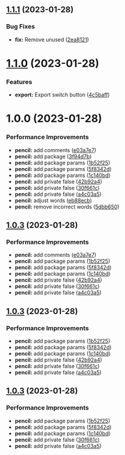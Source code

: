 ## [1.1.1](https://github.com/renatonerijr/switch-button-deploy/compare/v1.1.0...v1.1.1) (2023-01-28)


### Bug Fixes

* **fix:** Remove unused ([2ea8121](https://github.com/renatonerijr/switch-button-deploy/commit/2ea81210910b4f88426f6299743a8adf42d965d5))

# [1.1.0](https://github.com/renatonerijr/switch-button-deploy/compare/v1.0.0...v1.1.0) (2023-01-28)


### Features

* **export:** Export switch button ([4c5baff](https://github.com/renatonerijr/switch-button-deploy/commit/4c5baff51591addf89c15a9686dff5d07bb3e77c))

# 1.0.0 (2023-01-28)


### Performance Improvements

* **pencil:** add comments ([e03a7e7](https://github.com/renatonerijr/switch-button-deploy/commit/e03a7e7ca067306f045b9974c50bad7125dffe56))
* **pencil:** add package ([3f94d7b](https://github.com/renatonerijr/switch-button-deploy/commit/3f94d7bc8cd2308c53267714cb5ee8e15a7fb735))
* **pencil:** add package params ([1b52f25](https://github.com/renatonerijr/switch-button-deploy/commit/1b52f252e25f2c9a18503ae22967fed889844139))
* **pencil:** add package params ([5f8342d](https://github.com/renatonerijr/switch-button-deploy/commit/5f8342da43745e7fbd4fa36c0d2634e09a3e5cbd))
* **pencil:** add package params ([1c140bd](https://github.com/renatonerijr/switch-button-deploy/commit/1c140bd390f89b9282b4f2d321bd38714a80fe6d))
* **pencil:** add private false ([42b92a4](https://github.com/renatonerijr/switch-button-deploy/commit/42b92a4123e0be3b3fd93949f553d55eb30fd803))
* **pencil:** add private false ([30f661c](https://github.com/renatonerijr/switch-button-deploy/commit/30f661c0f070abaa94a5f54a7a1bcfb67e32d937))
* **pencil:** add private false ([a4c03a5](https://github.com/renatonerijr/switch-button-deploy/commit/a4c03a5713b048c5dae576d01f6c35c175df8c49))
* **pencil:** adjust words ([eb88ecb](https://github.com/renatonerijr/switch-button-deploy/commit/eb88ecbd15446f2b2638baff7957128af7f8f7b7))
* **pencil:** remove incorrect words ([5dbb650](https://github.com/renatonerijr/switch-button-deploy/commit/5dbb650f47b87ee5ae0d593bf63c536bf77119fa))

## [1.0.3](https://github.com/iwsouza/switch-button/compare/v1.0.2...v1.0.3) (2023-01-28)


### Performance Improvements

* **pencil:** add comments ([e03a7e7](https://github.com/iwsouza/switch-button/commit/e03a7e7ca067306f045b9974c50bad7125dffe56))
* **pencil:** add package params ([1b52f25](https://github.com/iwsouza/switch-button/commit/1b52f252e25f2c9a18503ae22967fed889844139))
* **pencil:** add package params ([5f8342d](https://github.com/iwsouza/switch-button/commit/5f8342da43745e7fbd4fa36c0d2634e09a3e5cbd))
* **pencil:** add package params ([1c140bd](https://github.com/iwsouza/switch-button/commit/1c140bd390f89b9282b4f2d321bd38714a80fe6d))
* **pencil:** add private false ([42b92a4](https://github.com/iwsouza/switch-button/commit/42b92a4123e0be3b3fd93949f553d55eb30fd803))
* **pencil:** add private false ([30f661c](https://github.com/iwsouza/switch-button/commit/30f661c0f070abaa94a5f54a7a1bcfb67e32d937))
* **pencil:** add private false ([a4c03a5](https://github.com/iwsouza/switch-button/commit/a4c03a5713b048c5dae576d01f6c35c175df8c49))

## [1.0.3](https://github.com/iwsouza/switch-button/compare/v1.0.2...v1.0.3) (2023-01-28)


### Performance Improvements

* **pencil:** add package params ([1b52f25](https://github.com/iwsouza/switch-button/commit/1b52f252e25f2c9a18503ae22967fed889844139))
* **pencil:** add package params ([5f8342d](https://github.com/iwsouza/switch-button/commit/5f8342da43745e7fbd4fa36c0d2634e09a3e5cbd))
* **pencil:** add package params ([1c140bd](https://github.com/iwsouza/switch-button/commit/1c140bd390f89b9282b4f2d321bd38714a80fe6d))
* **pencil:** add private false ([42b92a4](https://github.com/iwsouza/switch-button/commit/42b92a4123e0be3b3fd93949f553d55eb30fd803))
* **pencil:** add private false ([30f661c](https://github.com/iwsouza/switch-button/commit/30f661c0f070abaa94a5f54a7a1bcfb67e32d937))
* **pencil:** add private false ([a4c03a5](https://github.com/iwsouza/switch-button/commit/a4c03a5713b048c5dae576d01f6c35c175df8c49))

## [1.0.3](https://github.com/iwsouza/switch-button/compare/v1.0.2...v1.0.3) (2023-01-28)


### Performance Improvements

* **pencil:** add package params ([1b52f25](https://github.com/iwsouza/switch-button/commit/1b52f252e25f2c9a18503ae22967fed889844139))
* **pencil:** add package params ([5f8342d](https://github.com/iwsouza/switch-button/commit/5f8342da43745e7fbd4fa36c0d2634e09a3e5cbd))
* **pencil:** add package params ([1c140bd](https://github.com/iwsouza/switch-button/commit/1c140bd390f89b9282b4f2d321bd38714a80fe6d))
* **pencil:** add private false ([30f661c](https://github.com/iwsouza/switch-button/commit/30f661c0f070abaa94a5f54a7a1bcfb67e32d937))
* **pencil:** add private false ([a4c03a5](https://github.com/iwsouza/switch-button/commit/a4c03a5713b048c5dae576d01f6c35c175df8c49))

